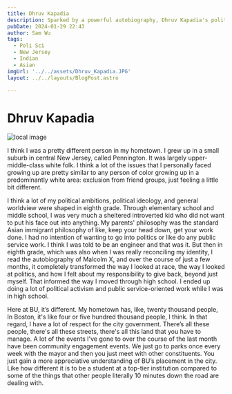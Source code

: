 ```yaml
---
title: Dhruv Kapadia
description: Sparked by a powerful autobiography, Dhruv Kapadia's political career started in eighth grade. Now at Boston University, he engages in community events, gaining a deeper appreciation for the city's diversity and their privileged position compared to nearby challenges.
pubDate: 2024-01-29 22:43
author: Sam Wu
tags:
  - Poli Sci
  - New Jersey
  - Indian
  - Asian
imgUrl: '../../assets/Dhruv_Kapadia.JPG'
layout: ../../layouts/BlogPost.astro

---
```

# Dhruv Kapadia

![local image](../../assets/Dhruv_Kapadia.JPG)

I think I was a pretty different person in my hometown. I grew up in a small suburb in central New Jersey, called Pennington. It was largely upper-middle-class white folk. I think a lot of the issues that I personally faced growing up are pretty similar to any person of color growing up in a predominantly white area: exclusion from friend groups, just feeling a little bit different.

I think a lot of my political ambitions, political ideology, and general worldview were shaped in eighth grade. Through elementary school and middle school, I was very much a sheltered introverted kid who did not want to put his face out into anything. My parents' philosophy was the standard Asian immigrant philosophy of like, keep your head down, get your work done.
I had no intention of wanting to go into politics or like do any public service work. I think I was told to be an engineer and that was it. But then in eighth grade, which was also when I was really reconciling my identity, I read the autobiography of Malcolm X, and over the course of just a few months, it completely transformed the way I looked at race, the way I looked at politics, and how I felt about my responsibility to give back, beyond just myself.
That informed the way I moved through high school. I ended up doing a lot of political activism and public service-oriented work while I was in high school. 

Here at BU, it’s different. My hometown has, like, twenty thousand people, In Boston, it's like four or five hundred thousand people, I think. In that regard, I have a lot of respect for the city government. There’s all these people, there's all these streets, there's all this land that you have to manage. A lot of the events I've gone to over the course of the last month have been community engagement events. We just go to parks once every week with the mayor and then you just meet with other constituents. You just gain a more appreciative understanding of BU’s placement in the city. Like how different it is to be a student at a top-tier institution compared to some of the things that other people literally 10 minutes down the road are dealing with. 
